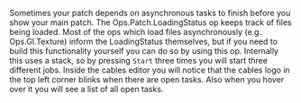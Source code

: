 Sometimes your patch depends on asynchronous tasks to finish before you show your main patch. The Ops.Patch.LoadingStatus op keeps track of files being loaded. Most of the ops which load files asynchronously (e.g. Ops.Gl.Texture) inform the LoadingStatus themselves, but if you need to build this functionality yourself you can do so by using this op.
Internally this uses a stack, so by pressing `Start` three times you will start three different jobs.
Inside the cables editor you will notice that the cables logo in the top left corner blinks when there are open tasks. Also when you hover over it you will see a list of all open tasks.